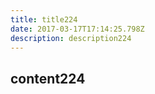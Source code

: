 ```yaml
---
title: title224
date: 2017-03-17T17:14:25.798Z
description: description224
---
```


## content224
  
